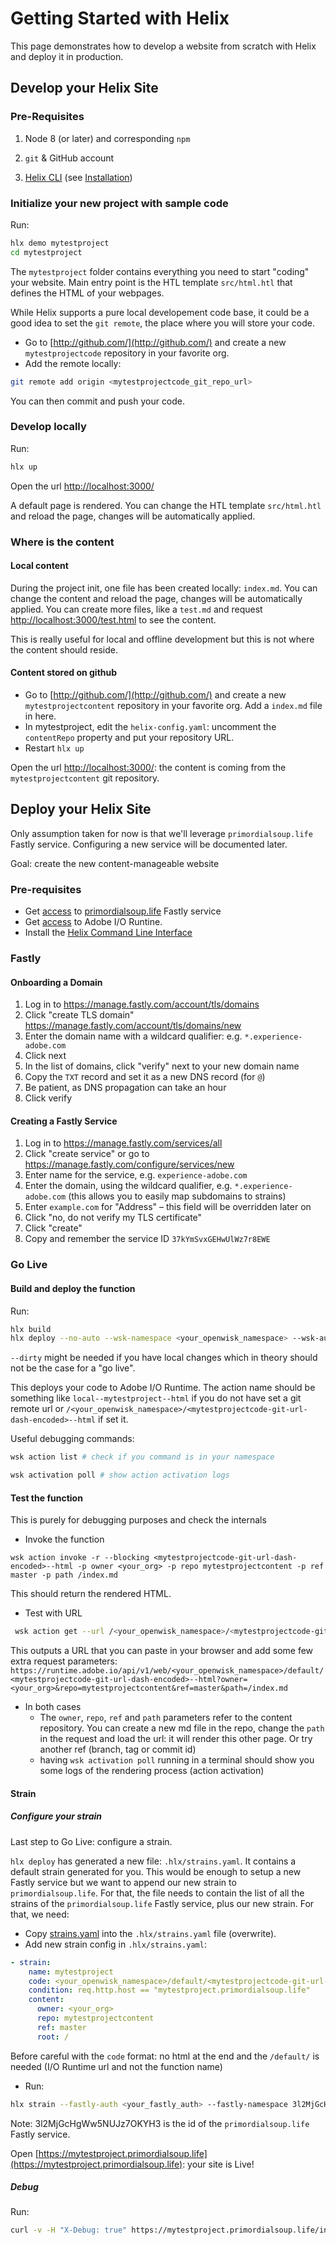 # Getting Started with Helix

This page demonstrates how to develop a website from scratch with Helix and deploy it in production.

## Develop your Helix Site

### Pre-Requisites

1. Node 8 (or later) and corresponding `npm` 

2. `git` & GitHub account

3. [Helix CLI](https://github.com/adobe/helix-cli) (see [Installation](https://github.com/adobe/helix-cli/blob/master/README.md#installation))

### Initialize your new project with sample code

Run:

```bash
hlx demo mytestproject
cd mytestproject
```

The `mytestproject` folder contains everything you need to start "coding" your website. Main entry point is the HTL template `src/html.htl` that defines the HTML of your webpages.

While Helix supports a pure local developement code base, it could be a good idea to set the `git remote`, the place where you will store your code.

* Go to [http://github.com/](http://github.com/) and create a new `mytestprojectcode` repository in your favorite org.
* Add the remote locally:

```bash
git remote add origin <mytestprojectcode_git_repo_url>
```

You can then commit and push your code.

### Develop locally

Run:

```bash
hlx up
```

Open the url [http://localhost:3000/](http://localhost:3000/)

A default page is rendered. You can change the HTL template `src/html.htl` and reload the page, changes will be automatically applied.

### Where is the content

#### Local content
During the project init, one file has been created locally: `index.md`. You can change the content and reload the page, changes will be automatically applied. You can create more files, like a `test.md` and request [http://localhost:3000/test.html](http://localhost:3000/test.html) to see the content.

This is really useful for local and offline development but this is not where the content should reside.

#### Content stored on github

* Go to [http://github.com/](http://github.com/) and create a new `mytestprojectcontent` repository in your favorite org. Add a `index.md` file in here.
* In mytestproject, edit the `helix-config.yaml`: uncomment the `contentRepo` property and put your repository URL.
* Restart `hlx up`

Open the url [http://localhost:3000/](http://localhost:3000/): the content is coming from the `mytestprojectcontent` git repository.

## Deploy your Helix Site

Only assumption taken for now is that we'll leverage `primordialsoup.life` Fastly service. Configuring a new service will be documented later.

Goal: create the new content-manageable website [](https://mytestproject.primordialsoup.life)


### Pre-requisites

* Get [access](https://github.com/adobe/project-helix/blob/master/SERVICES.md#fastly) to [primordialsoup.life](https://manage.fastly.com/configure/services/3l2MjGcHgWw5NUJz7OKYH3) Fastly service
* Get [access](https://github.com/adobe/project-helix/blob/master/SERVICES.md#adobe-io-runtime) to Adobe I/O Runtine.
* Install the [Helix Command Line Interface](https://github.com/adobe/helix-cli)

### Fastly

#### Onboarding a Domain

1. Log in to https://manage.fastly.com/account/tls/domains
2. Click "create TLS domain" https://manage.fastly.com/account/tls/domains/new
3. Enter the domain name with a wildcard qualifier: e.g. `*.experience-adobe.com`
4. Click next
5. In the list of domains, click "verify" next to your new domain name
6. Copy the `TXT` record and set it as a new DNS record (for `@`)
7. Be patient, as DNS propagation can take an hour
8. Click verify

#### Creating a Fastly Service

1. Log in to https://manage.fastly.com/services/all
2. Click "create service" or go to https://manage.fastly.com/configure/services/new
3. Enter name for the service, e.g. `experience-adobe.com`
4. Enter the domain, using the wildcard qualifier, e.g. `*.experience-adobe.com` (this allows you to easily map subdomains to strains)
5. Enter `example.com` for "Address" – this field will be overridden later on
6. Click "no, do not verify my TLS certificate"
7. Click "create"
8. Copy and remember the service ID `37kYmSvxGEHwUlWz7r8EWE`


### Go Live

#### Build and deploy the function

Run:

```bash
hlx build
hlx deploy --no-auto --wsk-namespace <your_openwisk_namespace> --wsk-auth <your_openwisk_auth>
```

`--dirty` might be needed if you have local changes which in theory should not be the case for a "go live".

This deploys your code to Adobe I/O Runtime. The action name should be something like `local--mytestproject--html` if you do not have set a git remote url or `/<your_openwisk_namespace>/<mytestprojectcode-git-url-dash-encoded>--html` if set it.

Useful debugging commands:

```bash
wsk action list # check if you command is in your namespace

wsk activation poll # show action activation logs
```

#### Test the function

This is purely for debugging purposes and check the internals

* Invoke the function

```
wsk action invoke -r --blocking <mytestprojectcode-git-url-dash-encoded>--html -p owner <your_org> -p repo mytestprojectcontent -p ref master -p path /index.md
```

This should return the rendered HTML.

* Test with URL

```bash
 wsk action get --url /<your_openwisk_namespace>/<mytestprojectcode-git-url-dash-encoded>--html
```

This outputs a URL that you can paste in your browser and add some few extra request parameters: `https://runtime.adobe.io/api/v1/web/<your_openwisk_namespace>/default/<mytestprojectcode-git-url-dash-encoded>--html?owner=<your_org>&repo=mytestprojectcontent&ref=master&path=/index.md`

* In both cases
  * The `owner`, `repo`, `ref` and `path` parameters refer to the content repository. You can create a new md file in the repo, change the `path` in the request and load the url: it will render this other page. Or try another ref (branch, tag or commit id)
  * having `wsk activation poll` running in a terminal should show you some logs of the rendering process (action activation)

#### Strain

##### Configure your strain

Last step to Go Live: configure a strain.

`hlx deploy` has generated a new file: `.hlx/strains.yaml`. It contains a default strain generated for you. This would be enough to setup a new Fastly service but we want to append our new strain to `primordialsoup.life`. For that, the file needs to contain the list of all the strains of the `primordialsoup.life` Fastly service, plus our new strain. For that, we need:

* Copy [strains.yaml](https://github.com/adobe/helix-cli/blob/master/test/integration/.hlx/strains.yaml) into the `.hlx/strains.yaml` file (overwrite).
* Add new strain config in `.hlx/strains.yaml`:

```yaml
- strain:
    name: mytestproject
    code: <your_openwisk_namespace>/default/<mytestprojectcode-git-url-dash-encoded>--
    condition: req.http.host == "mytestproject.primordialsoup.life"
    content:
      owner: <your_org>
      repo: mytestprojectcontent
      ref: master
      root: /
```

Before careful with the `code` format: no html at the end and the `/default/` is needed (I/O Runtime url and not the function name)

* Run:

```bash
hlx strain --fastly-auth <your_fastly_auth> --fastly-namespace 3l2MjGcHgWw5NUJz7OKYH3 --wsk-namespace <your_openwisk_namespace> --wsk-auth <your_openwisk_auth>
```

Note: 3l2MjGcHgWw5NUJz7OKYH3 is the id of the `primordialsoup.life` Fastly service.

Open [https://mytestproject.primordialsoup.life](https://mytestproject.primordialsoup.life): your site is Live!

##### Debug

Run:

```bash
curl -v -H "X-Debug: true" https://mytestproject.primordialsoup.life/index.html
```
